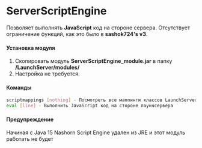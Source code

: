 # ServerScriptEngine

Позволяет выполнять **JavaScript** код на стороне сервера. Отсутствует ограничение функций, как это было в **sashok724's
v3**.

#### Установка модуля

1. Скопировать модуль **ServerScriptEngine_module.jar** в папку **/LaunchServer/modules/**
2. Настройка не требуется.

#### Команды

```sh
scriptmappings [nothing] - Посмотреть все маппинги классов LaunchServer в JavaScript
eval [line] - Выполнить JavaScript код на стороне лаунчсервера
```

#### Предупреждение

Начиная с Java 15 Nashorn Script Engine удален из JRE и этот модуль работать не будет